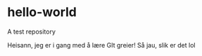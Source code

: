 # hello-world
A test repository

Heisann, jeg er i gang med å lære GIt greier!
Så jau, slik er det
lol

